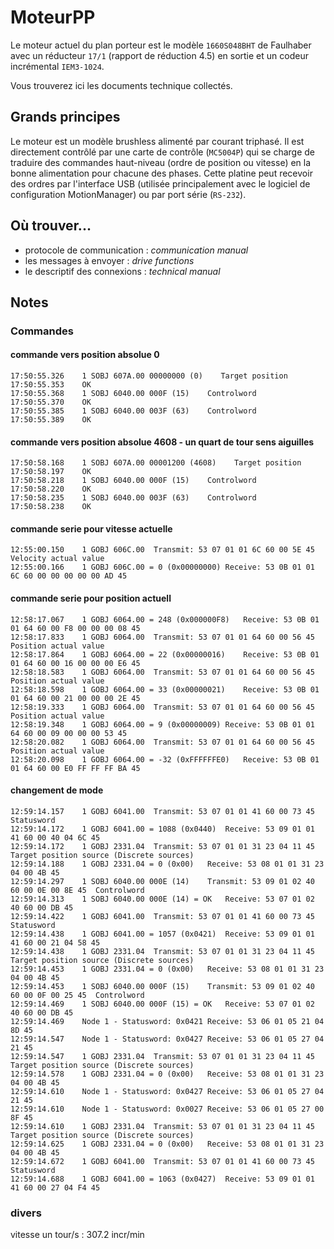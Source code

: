 # MoteurPP

Le moteur actuel du plan porteur est le modèle `1660S048BHT` de Faulhaber avec un réducteur `17/1` (rapport de réduction 4.5) en sortie et un codeur incrémental `IEM3-1024`.

Vous trouverez ici les documents technique collectés.

## Grands principes

Le moteur est un modèle brushless alimenté par courant triphasé. Il est directement contrôlé par une carte de contrôle (`MC5004P`) qui se charge de traduire des commandes haut-niveau (ordre de position ou vitesse) en la bonne alimentation pour chacune des phases.
Cette platine peut recevoir des ordres par l'interface USB (utilisée principalement avec le logiciel de configuration MotionManager) ou par port série (`RS-232`).

## Où trouver...

- protocole de communication : *communication manual*
- les messages à envoyer : *drive functions*
- le descriptif des connexions : *technical manual*

## Notes

### Commandes

#### commande vers position absolue 0

```tsv
17:50:55.326    1 SOBJ 607A.00 00000000 (0)    Target position
17:50:55.353    OK
17:50:55.368    1 SOBJ 6040.00 000F (15)    Controlword
17:50:55.370    OK
17:50:55.385    1 SOBJ 6040.00 003F (63)    Controlword
17:50:55.389    OK
```

#### commande vers position absolue 4608 - un quart de tour sens aiguilles

```tsv
17:50:58.168    1 SOBJ 607A.00 00001200 (4608)    Target position
17:50:58.197    OK
17:50:58.218    1 SOBJ 6040.00 000F (15)    Controlword
17:50:58.220    OK
17:50:58.235    1 SOBJ 6040.00 003F (63)    Controlword
17:50:58.238    OK
```

#### commande serie pour vitesse actuelle

```tsv
12:55:00.150	1 GOBJ 606C.00	Transmit: 53 07 01 01 6C 60 00 5E 45	Velocity actual value
12:55:00.166	1 GOBJ 606C.00 = 0 (0x00000000)	Receive: 53 0B 01 01 6C 60 00 00 00 00 00 AD 45	
```

#### commande serie pour position actuell

```tsv
12:58:17.067	1 GOBJ 6064.00 = 248 (0x000000F8)	Receive: 53 0B 01 01 64 60 00 F8 00 00 00 08 45	
12:58:17.833	1 GOBJ 6064.00	Transmit: 53 07 01 01 64 60 00 56 45	Position actual value
12:58:17.864	1 GOBJ 6064.00 = 22 (0x00000016)	Receive: 53 0B 01 01 64 60 00 16 00 00 00 E6 45	
12:58:18.583	1 GOBJ 6064.00	Transmit: 53 07 01 01 64 60 00 56 45	Position actual value
12:58:18.598	1 GOBJ 6064.00 = 33 (0x00000021)	Receive: 53 0B 01 01 64 60 00 21 00 00 00 2E 45	
12:58:19.333	1 GOBJ 6064.00	Transmit: 53 07 01 01 64 60 00 56 45	Position actual value
12:58:19.348	1 GOBJ 6064.00 = 9 (0x00000009)	Receive: 53 0B 01 01 64 60 00 09 00 00 00 53 45	
12:58:20.082	1 GOBJ 6064.00	Transmit: 53 07 01 01 64 60 00 56 45	Position actual value
12:58:20.098	1 GOBJ 6064.00 = -32 (0xFFFFFFE0)	Receive: 53 0B 01 01 64 60 00 E0 FF FF FF BA 45	
```

#### changement de mode
```tsv
12:59:14.157	1 GOBJ 6041.00	Transmit: 53 07 01 01 41 60 00 73 45	Statusword
12:59:14.172	1 GOBJ 6041.00 = 1088 (0x0440)	Receive: 53 09 01 01 41 60 00 40 04 6C 45	
12:59:14.172	1 GOBJ 2331.04	Transmit: 53 07 01 01 31 23 04 11 45	Target position source (Discrete sources)
12:59:14.188	1 GOBJ 2331.04 = 0 (0x00)	Receive: 53 08 01 01 31 23 04 00 4B 45	
12:59:14.297	1 SOBJ 6040.00 000E (14)	Transmit: 53 09 01 02 40 60 00 0E 00 8E 45	Controlword
12:59:14.313	1 SOBJ 6040.00 000E (14) = OK	Receive: 53 07 01 02 40 60 00 DB 45	
12:59:14.422	1 GOBJ 6041.00	Transmit: 53 07 01 01 41 60 00 73 45	Statusword
12:59:14.438	1 GOBJ 6041.00 = 1057 (0x0421)	Receive: 53 09 01 01 41 60 00 21 04 58 45	
12:59:14.438	1 GOBJ 2331.04	Transmit: 53 07 01 01 31 23 04 11 45	Target position source (Discrete sources)
12:59:14.453	1 GOBJ 2331.04 = 0 (0x00)	Receive: 53 08 01 01 31 23 04 00 4B 45	
12:59:14.453	1 SOBJ 6040.00 000F (15)	Transmit: 53 09 01 02 40 60 00 0F 00 25 45	Controlword
12:59:14.469	1 SOBJ 6040.00 000F (15) = OK	Receive: 53 07 01 02 40 60 00 DB 45	
12:59:14.469	Node 1 - Statusword: 0x0421	Receive: 53 06 01 05 21 04 8D 45	
12:59:14.547	Node 1 - Statusword: 0x0427	Receive: 53 06 01 05 27 04 21 45	
12:59:14.547	1 GOBJ 2331.04	Transmit: 53 07 01 01 31 23 04 11 45	Target position source (Discrete sources)
12:59:14.578	1 GOBJ 2331.04 = 0 (0x00)	Receive: 53 08 01 01 31 23 04 00 4B 45	
12:59:14.610	Node 1 - Statusword: 0x0427	Receive: 53 06 01 05 27 04 21 45	
12:59:14.610	Node 1 - Statusword: 0x0027	Receive: 53 06 01 05 27 00 8F 45	
12:59:14.610	1 GOBJ 2331.04	Transmit: 53 07 01 01 31 23 04 11 45	Target position source (Discrete sources)
12:59:14.625	1 GOBJ 2331.04 = 0 (0x00)	Receive: 53 08 01 01 31 23 04 00 4B 45	
12:59:14.672	1 GOBJ 6041.00	Transmit: 53 07 01 01 41 60 00 73 45	Statusword
12:59:14.688	1 GOBJ 6041.00 = 1063 (0x0427)	Receive: 53 09 01 01 41 60 00 27 04 F4 45	
```
### divers

vitesse un tour/s : 307.2 incr/min
